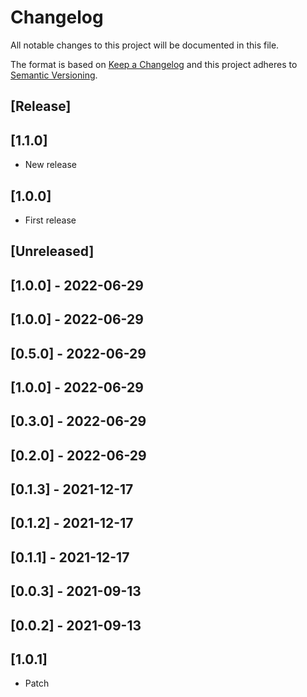 # Changelog

All notable changes to this project will be documented in this file.

The format is based on [Keep a Changelog](http://keepachangelog.com/en/1.0.0/)
and this project adheres to [Semantic Versioning](http://semver.org/spec/v2.0.0.html).

## [Release]

## [1.1.0]

- New release
## [1.0.0]

- First release
## [Unreleased]

## [1.0.0] - 2022-06-29

## [1.0.0] - 2022-06-29

## [0.5.0] - 2022-06-29

## [1.0.0] - 2022-06-29

## [0.3.0] - 2022-06-29

## [0.2.0] - 2022-06-29

## [0.1.3] - 2021-12-17

## [0.1.2] - 2021-12-17

## [0.1.1] - 2021-12-17

## [0.0.3] - 2021-09-13

## [0.0.2] - 2021-09-13

## [1.0.1]

- Patch

